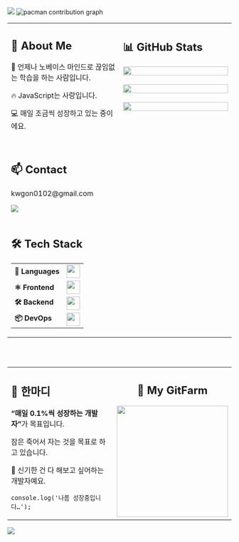 <!-- <img src="https://capsule-render.vercel.app/api?type=blur&color=auto&height=300&section=header&text=Ugoni's%20GitHub&desc=노베이스%20개발자&fontSize=90&animation=fadeIn&fontColor=fff&fontAlign=60&descAlign=88&descAlignY=70" />

<picture>
  <source media="(prefers-color-scheme: dark)" srcset="https://raw.githubusercontent.com/kwgon0212/kwgon0212/output/pacman-contribution-graph-dark.svg">
  <source media="(prefers-color-scheme: light)" srcset="https://raw.githubusercontent.com/kwgon0212/kwgon0212/output/pacman-contribution-graph.svg">
  <img alt="pacman contribution graph" src="https://raw.githubusercontent.com/kwgon0212/kwgon0212/output/pacman-contribution-graph.svg">
</picture>

<div style="display: flex; gap:20px; margin-bottom:20px;">
<div style="flex:1;">
<img src="https://streak-stats.demolab.com?user=kwgon0212&locale=en&mode=daily&theme=dracula&hide_border=false&border_radius=5&order=3" alt="streak graph" height="100%"  />
</div>
<div style="flex: 1;">
<h2>🌈 About Me</h2>
<p>🌟 언제나 노베이스 마인드로 끊임없는 학습을 하는 사람입니다.</p>
<p>🔥 JavaScript는 사랑</p>
</div>
</div>

<div style="display:flex; gap:20px;">
<div style="flex: 1; display:flex; flex-direction: column; gap:20px;">
<img src="https://github-readme-stats.vercel.app/api?username=kwgon0212&show_icons=true&theme=tokyonight&rank_icon=github" height="150" width="100%" />
<img src="https://github-readme-stats.vercel.app/api/top-langs/?username=kwgon0212&layout=compact&theme=tokyonight" height="150" width="100%" />
</div>
<table style="flex: 1;">
  <tr>
    <td><b>🎯 Languages</b></td>
    <td>
      <img src="https://skillicons.dev/icons?i=html,css,js,ts" height="30" />
    </td>
  </tr>
  <tr>
    <td><b>⚛️ Frontend</b></td>
    <td>
      <img src="https://skillicons.dev/icons?i=react,nextjs,tailwind,redux" height="30" />
    </td>
  </tr>
  <tr>
    <td><b>🛠 Backend</b></td>
    <td>
      <img src="https://skillicons.dev/icons?i=nodejs,express,mongodb,firebase" height="30" />
    </td>
  </tr>
  <tr>
    <td><b>📦 DevOps & Monitoring</b></td>
    <td>
      <img src="https://skillicons.dev/icons?i=sentry,docker,aws" height="30" />
    </td>
  </tr>
</table>
</div>

<div align="center">

<br/>

<br/>

<br/>

<div style="display:flex;">
<div style="flex: 1;">
<h2>💬 한마디</h2>
<div style="display:flex; height: 100%; flex-direction:column; justify-content:center; align-items:center;">
<p><b>“매일 0.1%씩 성장하는 개발자”</b>가 목표입니다.</p>
<p>잠은 죽어서 자는 것을 목표로 하고있습니다.</p>
<code>console.log(‘나름 성장중입니다…’);</code>
</div>
</div>

<div style="flex: 1;">
<h2>🐾 My GitFarm</h2>
<a href="https://www.gitanimals.org/en_US?utm_medium=image&utm_source=kwgon0212&utm_content=farm">
  <img src="https://render.gitanimals.org/farms/kwgon0212" height="250" />
</a>
</div>
</div>

<br/>

## 📫 Contact

<p>언제든 연락주세요!</p>
<p>kwgon0102@gmail.com</p>

<img src="https://profile-counter.glitch.me/kwgon0212/count.svg"  />

</div>

<img src="https://capsule-render.vercel.app/api?type=waving&color=0:38BDF8,100:9745F5&height=120&section=footer" /> -->

<!-- <img src="https://capsule-render.vercel.app/api?type=blur&color=auto&height=300&section=header&text=Ugoni's%20GitHub&desc=노베이스%20개발자&fontSize=90&animation=fadeIn&fontColor=fff&fontAlign=60&descAlign=88&descAlignY=70" />

<picture>
  <source media="(prefers-color-scheme: dark)" srcset="https://raw.githubusercontent.com/kwgon0212/kwgon0212/output/pacman-contribution-graph-dark.svg">
  <source media="(prefers-color-scheme: light)" srcset="https://raw.githubusercontent.com/kwgon0212/kwgon0212/output/pacman-contribution-graph.svg">
  <img alt="pacman contribution graph" src="https://raw.githubusercontent.com/kwgon0212/kwgon0212/output/pacman-contribution-graph.svg">
</picture>

<table>
  <tr>
    <td valign="top" width="50%">
      <h2>🌈 About Me</h2>
      <p>🌟 언제나 노베이스 마인드로 끊임없는 학습을 하는 사람입니다.</p>
      <p>🔥 JavaScript는 사랑입니다.</p>
      <p>💻 매일 조금씩 성장하고 있는 중이에요.</p>
      <br/>
      <h2>📫 Contact</h2>
      <p>kwgon0102@gmail.com</p>
      <img src="https://profile-counter.glitch.me/kwgon0212/count.svg" />
      <table>
      <br/>
      <h2>🛠 Tech Stack</h2>
  <tr>
    <td><b>🎯 Languages</b></td>
    <td>
      <img src="https://skillicons.dev/icons?i=html,css,js,ts" height="30" />
    </td>
  </tr>
  <tr>
    <td><b>⚛️ Frontend</b></td>
    <td>
      <img src="https://skillicons.dev/icons?i=react,nextjs,tailwind,redux" height="30" />
    </td>
  </tr>
  <tr>
    <td><b>🛠 Backend</b></td>
    <td>
      <img src="https://skillicons.dev/icons?i=nodejs,express,mongodb,firebase" height="30" />
    </td>
  </tr>
  <tr>
    <td><b>📦 DevOps & Monitoring</b></td>
    <td>
      <img src="https://skillicons.dev/icons?i=sentry,docker,aws" height="30" />
    </td>
  </tr>
</table>
    </td>
    <td valign="top" width="50%">
      <h2>📊 GitHub Stats</h2>
      <img src="https://streak-stats.demolab.com?user=kwgon0212&locale=en&mode=daily&theme=dracula&hide_border=false&border_radius=5&order=3" alt="streak graph" width="100%" />
      <br/><br/>
      <img src="https://github-readme-stats.vercel.app/api?username=kwgon0212&show_icons=true&theme=tokyonight&rank_icon=github" width="100%" />
      <br/><br/>
      <img src="https://github-readme-stats.vercel.app/api/top-langs/?username=kwgon0212&layout=compact&theme=tokyonight" width="100%" />
    </td>
  </tr>
</table>

<br/>

<br/>

<table>
  <tr>
    <td width="50%" valign="top">
      <h2>💬 한마디</h2>
      <p><b>“매일 0.1%씩 성장하는 개발자”</b>가 목표입니다.</p>
      <p>잠은 죽어서 자는 것을 목표로 하고 있습니다.</p>
      <p>🚀 신기한 건 다 해보고 싶어하는 개발자예요.</p>
      <p><code>console.log(‘나름 성장중입니다…’);</code></p>
    </td>
    <td width="50%" align="center">
      <h2>🐾 My GitFarm</h2>
      <a href="https://www.gitanimals.org/en_US?utm_medium=image&utm_source=kwgon0212&utm_content=farm">
        <img src="https://render.gitanimals.org/farms/kwgon0212" height="250" />
      </a>
    </td>
  </tr>
</table>

<img src="https://capsule-render.vercel.app/api?type=waving&color=0:38BDF8,100:9745F5&height=120&section=footer" /> -->

<img src="https://capsule-render.vercel.app/api?type=blur&color=auto&height=300&section=header&text=Ugoni's%20GitHub&desc=노베이스%20개발자&fontSize=90&animation=fadeIn&fontColor=fff&fontAlign=60&descAlign=88&descAlignY=70" />

<picture>
  <source media="(prefers-color-scheme: dark)" srcset="https://raw.githubusercontent.com/kwgon0212/kwgon0212/output/pacman-contribution-graph-dark.svg">
  <source media="(prefers-color-scheme: light)" srcset="https://raw.githubusercontent.com/kwgon0212/kwgon0212/output/pacman-contribution-graph.svg">
  <img alt="pacman contribution graph" src="https://raw.githubusercontent.com/kwgon0212/kwgon0212/output/pacman-contribution-graph.svg">
</picture>

<table border="0" cellspacing="0" cellpadding="0" style="border:none; width:100%;">
  <tr>
    <td valign="top" width="50%">
      <h2>🌈 About Me</h2>
      <p>🌟 언제나 노베이스 마인드로 끊임없는 학습을 하는 사람입니다.</p>
      <p>🔥 JavaScript는 사랑입니다.</p>
      <p>💻 매일 조금씩 성장하고 있는 중이에요.</p>
      <br/>
      <h2>📫 Contact</h2>
      <p>kwgon0102@gmail.com</p>
      <img src="https://profile-counter.glitch.me/kwgon0212/count.svg" />
      <br/><br/>
      <h2>🛠 Tech Stack</h2>
      <table border="0" cellspacing="4" cellpadding="0" style="border:none;">
        <tr>
          <td><b>🎯 Languages</b></td>
          <td>
            <img src="https://skillicons.dev/icons?i=html,css,js,ts" height="30" />
          </td>
        </tr>
        <tr>
          <td><b>⚛️ Frontend</b></td>
          <td>
            <img src="https://skillicons.dev/icons?i=react,nextjs,tailwind,redux" height="30" />
          </td>
        </tr>
        <tr>
          <td><b>🛠 Backend</b></td>
          <td>
            <img src="https://skillicons.dev/icons?i=nodejs,express,mongodb,firebase" height="30" />
          </td>
        </tr>
        <tr>
          <td><b>📦 DevOps</b></td>
          <td>
            <img src="https://skillicons.dev/icons?i=sentry,docker,aws" height="30" />
          </td>
        </tr>
      </table>
    </td>
    <td valign="top" width="50%">
      <h2>📊 GitHub Stats</h2>
      <img src="https://streak-stats.demolab.com?user=kwgon0212&locale=en&mode=daily&theme=dracula&hide_border=false&border_radius=5&order=3" width="100%" />
      <br/><br/>
      <img src="https://github-readme-stats.vercel.app/api?username=kwgon0212&show_icons=true&theme=tokyonight&rank_icon=github" width="100%" />
      <br/><br/>
      <img src="https://github-readme-stats.vercel.app/api/top-langs/?username=kwgon0212&layout=compact&theme=tokyonight" width="100%" />
    </td>
  </tr>
</table>

<br/><br/>

<table border="0" cellspacing="0" cellpadding="0" style="border:none; width:100%;">
  <tr>
    <td width="50%" valign="top">
      <h2>💬 한마디</h2>
      <p><b>“매일 0.1%씩 성장하는 개발자”</b>가 목표입니다.</p>
      <p>잠은 죽어서 자는 것을 목표로 하고 있습니다.</p>
      <p>🚀 신기한 건 다 해보고 싶어하는 개발자예요.</p>
      <p><code>console.log('나름 성장중입니다…');</code></p>
    </td>
    <td width="50%" align="center">
      <h2>🐾 My GitFarm</h2>
      <a href="https://www.gitanimals.org/en_US?utm_medium=image&utm_source=kwgon0212&utm_content=farm">
        <img src="https://render.gitanimals.org/farms/kwgon0212" height="250" />
      </a>
    </td>
  </tr>
</table>

<img src="https://capsule-render.vercel.app/api?type=waving&color=0:38BDF8,100:9745F5&height=120&section=footer" />
